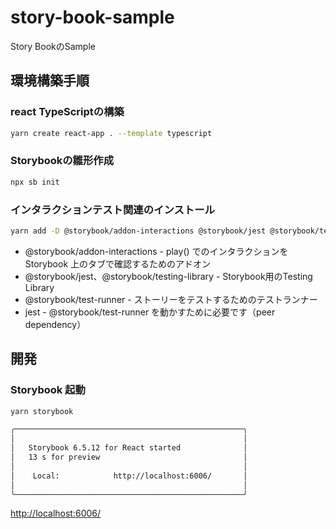 # story-book-sample

Story BookのSample

## 環境構築手順

### react TypeScriptの構築

```bash
yarn create react-app . --template typescript
```

### Storybookの雛形作成

```bash
npx sb init
```

### インタラクションテスト関連のインストール

```bash
yarn add -D @storybook/addon-interactions @storybook/jest @storybook/testing-library @storybook/test-runner jest
```

- @storybook/addon-interactions - play() でのインタラクションを Storybook 上のタブで確認するためのアドオン
- @storybook/jest、@storybook/testing-library - Storybook用のTesting Library
- @storybook/test-runner - ストーリーをテストするためのテストランナー
- jest - @storybook/test-runner を動かすために必要です（peer dependency）

## 開発

### Storybook 起動

```bash
yarn storybook

╭───────────────────────────────────────────────────╮
│                                                   │
│   Storybook 6.5.12 for React started              │
│   13 s for preview                                │
│                                                   │
│    Local:            http://localhost:6006/       │
│                                                   │
╰───────────────────────────────────────────────────╯
```

<http://localhost:6006/>
